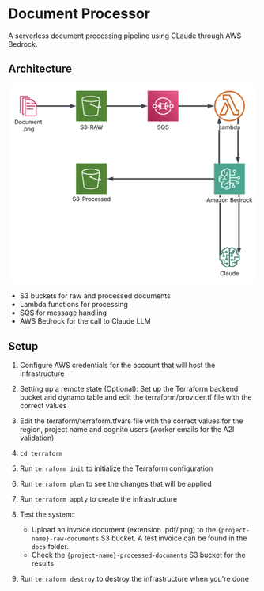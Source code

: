 # Document Processor

A serverless document processing pipeline using CLaude through AWS Bedrock.

## Architecture

![Architecture Diagram](./docs/IDP_HLD_ai.png)

- S3 buckets for raw and processed documents
- Lambda functions for processing
- SQS for message handling
- AWS Bedrock for the call to Claude LLM



## Setup

1. Configure AWS credentials for the account that will host the infrastructure
2. Setting up a remote state (Optional): Set up the Terraform backend bucket and dynamo table and edit the terraform/provider.tf file with the correct values
3. Edit the terraform/terraform.tfvars file with the correct values for the region, project name and cognito users (worker emails for the A2I validation)
4. `cd terraform`
5. Run `terraform init` to initialize the Terraform configuration
6. Run `terraform plan` to see the changes that will be applied
7. Run `terraform apply` to create the infrastructure
8. Test the system: 
   - Upload an invoice document (extension .pdf/.png) to the `{project-name}-raw-documents` S3 bucket. A test invoice can be found in the `docs` folder.
   - Check the `{project-name}-processed-documents` S3 bucket for the results

9. Run `terraform destroy` to destroy the infrastructure when you're done


